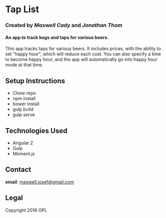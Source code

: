 # Tap List
### Created by _Maxwell Cady_ and _Jonathan Thom_
#### An app to track kegs and taps for various beers.

This app tracks taps for various beers. It includes prices, with the ability to set "happy hour", which will reduce each cost. You can also specify a time to become happy hour, and the app will automatically go into happy hour mode at that time.

## Setup Instructions
* Clone repo
* npm install
* bower install
* gulp build
* gulp serve

## Technologies Used

* Angular 2
* Gulp
* Moment.js

## Contact
**email**: maxwell.josef@gmail.com

## Legal
Copyright 2016 GPL

